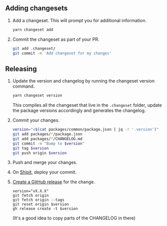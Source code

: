 ## Adding changesets

1. Add a changeset. This will prompt you for additional information.

   ```bash
   yarn changeset add
   ```

2. Commit the changeset as part of your PR.

   ```bash
   git add .changeset/
   git commit -m 'Add changeset for my changes'
   ```

## Releasing

1.  Update the version and changelog by running the changeset version command.

    ```bash
    yarn changeset version
    ```

    This compiles all the changeset that live in the `.changeset` folder, update the package versions accordingly and generates the changelog.

2.  Commit your changes.

    ```bash
    version="v$(cat packages/common/package.json | jq -r '.version')"
    git add packages/*/package.json
    git add packages/*/CHANGELOG.md
    git commit -m "Bump to $version"
    git tag $version
    git push origin $version
    ```

3. Push and merge your changes.

3. On [Shipit](https://shipit.shopify.io/shopify/liquid-language-server), deploy your commit.

4. [Create a GitHub release](https://github.com/Shopify/theme-check-js/releases/new) for the change.

   ```
   version="vX.X.X"
   git fetch origin
   git fetch origin --tags
   git reset origin $version
   gh release create -t $version
   ```

   (It's a good idea to copy parts of the CHANGELOG in there)
